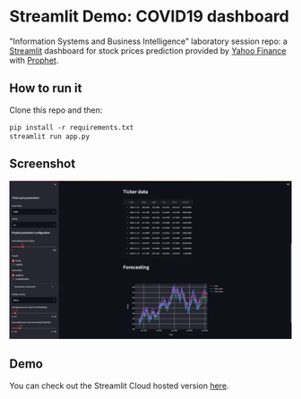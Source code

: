 # Streamlit Demo: COVID19 dashboard

"Information Systems and Business Intelligence" laboratory session repo: a [Streamlit](https://streamlit.io) dashboard for stock prices prediction provided by [Yahoo Finance](https://finance.yahoo.com/) with [Prophet](https://facebook.github.io/prophet/).

## How to run it

Clone this repo and then:
```
pip install -r requirements.txt
streamlit run app.py
```

## Screenshot

![Demo screenshot](/assets/screen.png)

## Demo

You can check out the Streamlit Cloud hosted version [here](https://uzarel-stock-prices-forecasting-webapp-app-i32st1.streamlit.app/).

